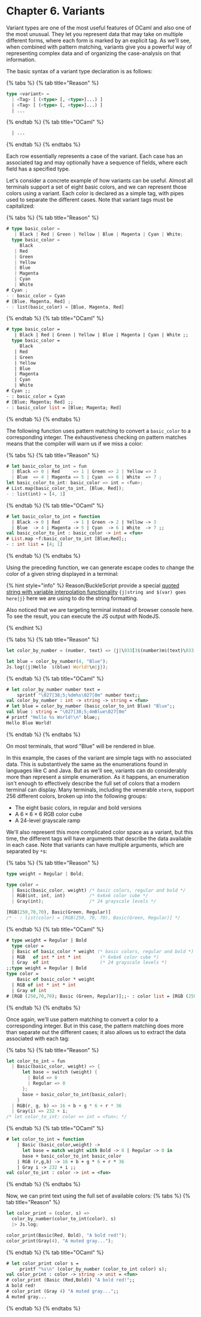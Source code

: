 # Chapter 6. Variants

Variant types are one of the most useful features of OCaml and also one of the most unusual. They let you represent data that may take on multiple different forms, where each form is marked by an explicit tag. As we'll see, when combined with pattern matching, variants give you a powerful way of representing complex data and of organizing the case-analysis on that information.

The basic syntax of a variant type declaration is as follows:

{% tabs %}
{% tab title="Reason" %}

```rust
type <variant> =  
  | <Tag> [ (<type> [, <type>]...) ]  
  | <Tag> [ (<type> [, <type>]...) ]  
  | ...
```

{% endtab %}
{% tab title="OCaml" %}

```ocaml type <variant> =  | <Tag> [ of <type> [* <type>]... ]  | <Tag> [ of <type> [* <type>]... ]
  | ...
```

{% endtab %}
{% endtabs %}

Each row essentially represents a case of the variant. Each case has an associated tag and may optionally have a sequence of fields, where each field has a specified type.

Let's consider a concrete example of how variants can be useful. Almost all terminals support a set of eight basic colors, and we can represent those colors using a variant. Each color is declared as a simple tag, with pipes used to separate the different cases. Note that variant tags must be capitalized:

{% tabs %}
{% tab title="Reason" %}

```rust
# type basic_color =
   | Black | Red | Green | Yellow | Blue | Magenta | Cyan | White;
  type basic_color =
     Black
   | Red
   | Green
   | Yellow
   | Blue
   | Magenta
   | Cyan
   | White
# Cyan ;
- : basic_color = Cyan
# [Blue, Magenta, Red] ;
- : list(basic_color) = [Blue, Magenta, Red]
```

{% endtab %}
{% tab title="OCaml" %}

```ocaml
# type basic_color =
   | Black | Red | Green | Yellow | Blue | Magenta | Cyan | White ;;
  type basic_color =
     Black
   | Red
   | Green
   | Yellow
   | Blue
   | Magenta
   | Cyan
   | White
# Cyan ;;
- : basic_color = Cyan
# [Blue; Magenta; Red] ;;
- : basic_color list = [Blue; Magenta; Red]
```

{% endtab %}
{% endtabs %}

The following function uses pattern matching to convert a `basic_color` to a corresponding integer. The exhaustiveness checking on pattern matches means that the compiler will warn us if we miss a color:

{% tabs %}
{% tab title="Reason" %}

```rust
# let basic_color_to_int = fun
  | Black => 0 | Red     => 1 | Green => 2 | Yellow => 3
  | Blue  => 4 | Magenta => 5 | Cyan  => 6 | White  => 7 ;
let basic_color_to_int: basic_color => int = <fun>;
# List.map(basic_color_to_int, [Blue, Red]);
- : list(int) = [4, 1]
```

{% endtab %}
{% tab title="OCaml" %}

```ocaml
# let basic_color_to_int = function
  | Black -> 0 | Red     -> 1 | Green -> 2 | Yellow -> 3
  | Blue  -> 4 | Magenta -> 5 | Cyan  -> 6 | White  -> 7 ;;
val basic_color_to_int : basic_color -> int = <fun>
# List.map ~f:basic_color_to_int [Blue;Red];;
- : int list = [4; 1]
```

{% endtab %}
{% endtabs %}

Using the preceding function, we can generate escape codes to change the color of a given string displayed in a terminal:

{% hint style="info" %}
Reason/BuckleScript provide a special [quoted string with variable interpolation functionality](https://reasonml.github.io/docs/en/string-and-char.html#quoted-string) `{j|string and $(var) goes here|j}` here we are using to do the string formatting.

Also noticed that we are targeting terminal instead of browser console here. To see the result, you can execute the JS output with NodeJS.

{% endhint %}

{% tabs %}
{% tab title="Reason" %}

```rust
let color_by_number = (number, text) => {j|\033[3$(number)m$(text)\033[0m|j};

let blue = color_by_number(4, "Blue");
Js.log({j|Hello  $(blue) World!\n|j});
```

{% endtab %}
{% tab title="OCaml" %}

```ocaml
# let color_by_number number text =
    sprintf "\027[38;5;%dm%s\027[0m" number text;;
val color_by_number : int -> string -> string = <fun>
# let blue = color_by_number (basic_color_to_int Blue) "Blue";;
val blue : string = "\027[38;5;4mBlue\027[0m"
# printf "Hello %s World!\n" blue;;
Hello Blue World!
```

{% endtab %}
{% endtabs %}

On most terminals, that word "Blue" will be rendered in blue.

In this example, the cases of the variant are simple tags with no associated data. This is substantively the same as the enumerations found in languages like C and Java. But as we'll see, variants can do considerably more than represent a simple enumeration. As it happens, an enumeration isn't enough to effectively describe the full set of colors that a modern terminal can display. Many terminals, including the venerable `xterm`, support 256 different colors, broken up into the following groups:

- The eight basic colors, in regular and bold versions
- A 6 × 6 × 6 RGB color cube
- A 24-level grayscale ramp

We'll also represent this more complicated color space as a variant, but this time, the different tags will have arguments that describe the data available in each case. Note that variants can have multiple arguments, which are separated by `*`s:

{% tabs %}
{% tab title="Reason" %}

```rust
type weight = Regular | Bold;

type color =
  | Basic(basic_color, weight) /* basic colors, regular and bold */
  | RGB(int, int, int)         /* 6x6x6 color cube */
  | Gray(int);                 /* 24 grayscale levels */

[RGB(250,70,70), Basic(Green, Regular)]
/* - : list(color) = [RGB(250, 70, 70), Basic(Green, Regular)] */
```

{% endtab %}
{% tab title="OCaml" %}

```ocaml
# type weight = Regular | Bold
  type color =
  | Basic of basic_color * weight (* basic colors, regular and bold *)
  | RGB   of int * int * int       (* 6x6x6 color cube *)
  | Gray  of int                   (* 24 grayscale levels *)
;;type weight = Regular | Bold
type color =
    Basic of basic_color * weight
  | RGB of int * int * int
  | Gray of int
# [RGB (250,70,70); Basic (Green, Regular)];;- : color list = [RGB (250, 70, 70); Basic (Green, Regular)]
```

{% endtab %}
{% endtabs %}

Once again, we'll use pattern matching to convert a color to a corresponding integer. But in this case, the pattern matching does more than separate out the different cases; it also allows us to extract the data associated with each tag:

{% tabs %}
{% tab title="Reason" %}

```rust
let color_to_int = fun
  | Basic(basic_color, weight) => {
      let base = switch (weight) {
        | Bold => 8
        | Regular => 0
      };
      base + basic_color_to_int(basic_color);
    }
  | RGB(r, g, b) => 16 + b + g * 6 + r * 36
  | Gray(i) => 232 + i;
/* let color_to_int: color => int = <fun>; */
```

{% endtab %}
{% tab title="OCaml" %}

```ocaml
# let color_to_int = function
    | Basic (basic_color,weight) ->
      let base = match weight with Bold -> 8 | Regular -> 0 in
      base + basic_color_to_int basic_color
    | RGB (r,g,b) -> 16 + b + g * 6 + r * 36
    | Gray i -> 232 + i ;;
val color_to_int : color -> int = <fun>
```

{% endtab %}
{% endtabs %}

Now, we can print text using the full set of available colors:
{% tabs %}
{% tab title="Reason" %}

```rust
let color_print = (color, s) =>
  color_by_number(color_to_int(color), s)
  |> Js.log;

color_print(Basic(Red, Bold), "A bold red!");
color_print(Gray(4), "A muted gray...");
```

{% endtab %}
{% tab title="OCaml" %}

```ocaml
# let color_print color s =
     printf "%s\n" (color_by_number (color_to_int color) s);
val color_print : color -> string -> unit = <fun>
# color_print (Basic (Red,Bold)) "A bold red!";;
A bold red!
# color_print (Gray 4) "A muted gray...";;
A muted gray...
```

{% endtab %}
{% endtabs %}
